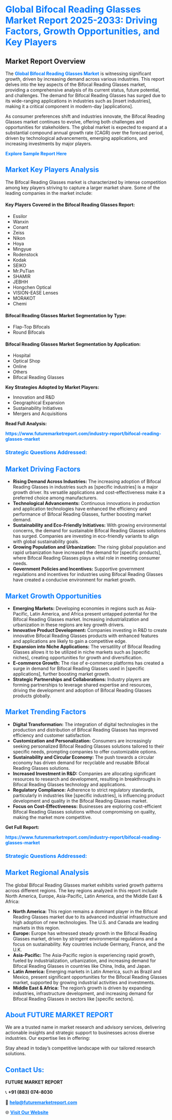 <h1 style="color: #007BFF;">Global Bifocal Reading Glasses Market Report 2025-2033: Driving Factors, Growth Opportunities, and Key Players</h1>

<section id="overview">
<h2>Market Report Overview</h2>
<p>The <a href="https://www.futuremarketreport.com/industry-report/bifocal-reading-glasses-market" style="color: #007BFF; text-decoration: none;"><strong>Global Bifocal Reading Glasses Market</strong></a> is witnessing significant growth, driven by increasing demand across various industries. This report delves into the key aspects of the Bifocal Reading Glasses market, providing a comprehensive analysis of its current status, future potential, and challenges. The demand for Bifocal Reading Glasses has surged due to its wide-ranging applications in industries such as [insert industries], making it a critical component in modern-day [applications].</p>
<p>As consumer preferences shift and industries innovate, the Bifocal Reading Glasses market continues to evolve, offering both challenges and opportunities for stakeholders. The global market is expected to expand at a substantial compound annual growth rate (CAGR) over the forecast period, driven by technological advancements, emerging applications, and increasing investments by major players.</p>
</section>

<section id="overview">
<p><a href="https://www.futuremarketreport.com/request-sample/reportId=112526" style="color: #007BFF; text-decoration: none;"><strong>Explore Sample Report Here</strong></a></p>
</section>

<section id="key-players">
<h2 style="color: #007BFF;">Market Key Players Analysis</h2>
<p>The Bifocal Reading Glasses market is characterized by intense competition among key players striving to capture a larger market share. Some of the leading companies in the market include:</p>
<h4>Key Players Covered in the Bifocal Reading Glasses Report:</h4>
<ul><li>Essilor</li><li>Wanxin</li><li>Conant</li><li>Zeiss</li><li>Nikon</li><li>Hoya</li><li>Mingyue</li><li>Rodenstock</li><li>Kodak</li><li>SEIKO</li><li>Mr.PuTian</li><li>SHAMIR</li><li>JEBHH</li><li>Hongchen Optical</li><li>VISION-EASE Lenses</li><li>MORAKOT</li><li>Chemi</li></ul>
<h4>Bifocal Reading Glasses Market Segmentation by Type:</h4>
<ul><li>Flap-Top Bifocals</li><li>Round Bifocals</li></ul>

<h4>Bifocal Reading Glasses Market Segmentation by Application:</h4>
<ul><li>Hospital</li><li>Optical Shop</li><li>Online</li><li>Others</li><li>Bifocal Reading Glasses</li></ul>
<p><strong>Key Strategies Adopted by Market Players:</strong></p>
<ul>
<li>Innovation and R&D</li>
<li>Geographical Expansion</li>
<li>Sustainability Initiatives</li>
<li>Mergers and Acquisitions</li>
</ul>
</section>

<section>
<p><strong>Read Full Analysis: </strong></p><a href="https://www.futuremarketreport.com/industry-report/bifocal-reading-glasses-market" style="color: #007BFF; text-decoration: none;"><strong>https://www.futuremarketreport.com/industry-report/bifocal-reading-glasses-market</strong></a>
<h3 style="color: #007BFF;">Strategic Questions Addressed:</h3>
</section>

<section id="driving-factors">
<h2 style="color: #007BFF;">Market Driving Factors</h2>
<ul>
<li><strong>Rising Demand Across Industries:</strong> The increasing adoption of Bifocal Reading Glasses in industries such as [specific industries] is a major growth driver. Its versatile applications and cost-effectiveness make it a preferred choice among manufacturers.</li>
<li><strong>Technological Advancements:</strong> Continuous innovations in production and application technologies have enhanced the efficiency and performance of Bifocal Reading Glasses, further boosting market demand.</li>
<li><strong>Sustainability and Eco-Friendly Initiatives:</strong> With growing environmental concerns, the demand for sustainable Bifocal Reading Glasses solutions has surged. Companies are investing in eco-friendly variants to align with global sustainability goals.</li>
<li><strong>Growing Population and Urbanization:</strong> The rising global population and rapid urbanization have increased the demand for [specific products], where Bifocal Reading Glasses plays a vital role in meeting consumer needs.</li>
<li><strong>Government Policies and Incentives:</strong> Supportive government regulations and incentives for industries using Bifocal Reading Glasses have created a conducive environment for market growth.</li>
</ul>
</section>

<section id="growth-opportunities">
<h2 style="color: #007BFF;">Market Growth Opportunities</h2>
<ul>
<li><strong>Emerging Markets:</strong> Developing economies in regions such as Asia-Pacific, Latin America, and Africa present untapped potential for the Bifocal Reading Glasses market. Increasing industrialization and urbanization in these regions are key growth drivers.</li>
<li><strong>Innovative Product Development:</strong> Companies investing in R&D to create innovative Bifocal Reading Glasses products with enhanced features and applications are likely to gain a competitive edge.</li>
<li><strong>Expansion into Niche Applications:</strong> The versatility of Bifocal Reading Glasses allows it to be utilized in niche markets such as [specific niches], creating opportunities for growth and diversification.</li>
<li><strong>E-commerce Growth:</strong> The rise of e-commerce platforms has created a surge in demand for Bifocal Reading Glasses used in [specific applications], further boosting market growth.</li>
<li><strong>Strategic Partnerships and Collaborations:</strong> Industry players are forming partnerships to leverage shared expertise and resources, driving the development and adoption of Bifocal Reading Glasses products globally.</li>
</ul>
</section>

<section id="trending-factors">
<h2 style="color: #007BFF;">Market Trending Factors</h2>
<ul>
<li><strong>Digital Transformation:</strong> The integration of digital technologies in the production and distribution of Bifocal Reading Glasses has improved efficiency and customer satisfaction.</li>
<li><strong>Customization and Personalization:</strong> Consumers are increasingly seeking personalized Bifocal Reading Glasses solutions tailored to their specific needs, prompting companies to offer customizable options.</li>
<li><strong>Sustainability and Circular Economy:</strong> The push towards a circular economy has driven demand for recyclable and reusable Bifocal Reading Glasses solutions.</li>
<li><strong>Increased Investment in R&D:</strong> Companies are allocating significant resources to research and development, resulting in breakthroughs in Bifocal Reading Glasses technology and applications.</li>
<li><strong>Regulatory Compliance:</strong> Adherence to strict regulatory standards, particularly in industries like [specific industries], is influencing product development and quality in the Bifocal Reading Glasses market.</li>
<li><strong>Focus on Cost-Effectiveness:</strong> Businesses are exploring cost-efficient Bifocal Reading Glasses solutions without compromising on quality, making the market more competitive.</li>
</ul>
</section>

<section>
<p><strong>Get Full Report: </strong></p><a href="https://www.futuremarketreport.com/industry-report/bifocal-reading-glasses-market" style="color: #007BFF; text-decoration: none;"><strong>https://www.futuremarketreport.com/industry-report/bifocal-reading-glasses-market</strong></a>
<h3 style="color: #007BFF;">Strategic Questions Addressed:</h3>
</section>


<section id="regional-analysis">
<h2 style="color: #007BFF;">Market Regional Analysis</h2>
<p>The global Bifocal Reading Glasses market exhibits varied growth patterns across different regions. The key regions analyzed in this report include North America, Europe, Asia-Pacific, Latin America, and the Middle East & Africa:</p>
<ul>
<li><strong>North America:</strong> This region remains a dominant player in the Bifocal Reading Glasses market due to its advanced industrial infrastructure and high adoption of new technologies. The U.S. and Canada are leading markets in this region.</li>
<li><strong>Europe:</strong> Europe has witnessed steady growth in the Bifocal Reading Glasses market, driven by stringent environmental regulations and a focus on sustainability. Key countries include Germany, France, and the U.K.</li>
<li><strong>Asia-Pacific:</strong> The Asia-Pacific region is experiencing rapid growth, fueled by industrialization, urbanization, and increasing demand for Bifocal Reading Glasses in countries like China, India, and Japan.</li>
<li><strong>Latin America:</strong> Emerging markets in Latin America, such as Brazil and Mexico, present significant opportunities for the Bifocal Reading Glasses market, supported by growing industrial activities and investments.</li>
<li><strong>Middle East & Africa:</strong> The region’s growth is driven by expanding industries, infrastructure development, and increasing demand for Bifocal Reading Glasses in sectors like [specific sectors].</li>
</ul>
</section>

<footer>
<h2 style="color: #007BFF;">About FUTURE MARKET REPORT</h2>
<p>We are a trusted name in market research and advisory services, delivering actionable insights and strategic support to businesses across diverse industries. Our expertise lies in offering:</p>

<p>Stay ahead in today’s competitive landscape with our tailored research solutions.</p>

<h2 style="color: #007BFF;">Contact Us:</h2>
<p><strong>FUTURE MARKET REPORT</strong></p>
<p>📞 <strong>+91 (883) 074-8030</strong></p>
<p>📧 <strong><a href="mailto:help@futuremarketreport.com" style="color: #007BFF;">help@futuremarketreport.com</a></strong></p>
<p>🌐 <strong><a href="https://www.futuremarketreport.com/" style="color: #007BFF;">Visit Our Website</a></strong></p>
</footer>